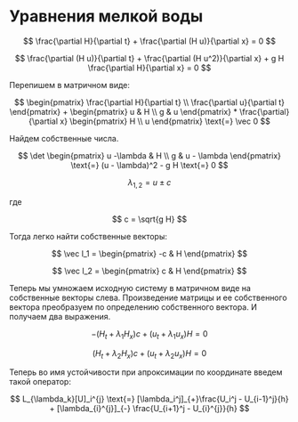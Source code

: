 # Уравнения мелкой воды

$$
 \frac{\partial H}{\partial t} + \frac{\partial (H u)}{\partial x} = 0
$$

$$
\frac{\partial (H u)}{\partial t} + \frac{\partial (H u^2)}{\partial x} + g H \frac{\partial H}{\partial x} = 0
$$


Перепишем в матричном виде:

$$
\begin{pmatrix}
\frac{\partial H}{\partial t} \\
\frac{\partial u}{\partial t}
\end{pmatrix}
+
\begin{pmatrix}
u & H \\
g & u
\end{pmatrix}
*
\frac{\partial}{\partial x}
\begin{pmatrix}
H \\
u
\end{pmatrix}
\text{=}
\vec 0
$$

Найдем собственные числа.

$$
\det \begin{pmatrix}
u -\lambda & H \\
g & u - \lambda
\end{pmatrix} \text{=} (u - \lambda)^2 - g H \text{=} 0
$$

$$
\lambda_{1,2} = u \pm c
$$

где 

$$
c = \sqrt{g H}
$$

Тогда легко найти собственные векторы:

$$
\vec l_1 = 
\begin{pmatrix}
-c & H
\end{pmatrix}
$$

$$
\vec l_2 = 
\begin{pmatrix}
c & H
\end{pmatrix}
$$

Теперь мы умножаем исходную систему в матричном виде на собственные векторы слева. Произведение матрицы и ее собственного вектора преобразуем
по определению собственного вектора. И получаем два выражения.

$$
-(H_t + \lambda_1 H_x) c + (u_t + \lambda_1 u_x) H = 0
$$

$$
(H_t + \lambda_2 H_x) c + (u_t + \lambda_2 u_x) H = 0
$$

Теперь во имя устойчивости при апроксимации по координате введем такой оператор:

$$
L_{\lambda_k}[U]_i^{j} \text{=} [\lambda_i^j]_{+}\frac{U_i^j - U_{i-1}^j}{h} + [\lambda_{i}^{j}]_{-} \frac{U_{i+1}^j - U_{i}^{j}}{h}
$$


